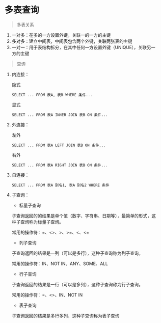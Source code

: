 # 多表查询

> 多表关系

1. 一对多：在多的一方设置外键，关联一的一方的主键
2. 多对多：建立中间表，中间表包含两个外键，关联两张表的主键
3. 一对一：用于表结构拆分，在其中任何一方设置外键（UNIQUE），关联另一方的主键

> 查询

1. 内连接：

   隐式

   ```mysql
   SELECT ... FROM 表A, 表B WHERE 条件...
   ```

   显式

   ```mysql
   SELECT ... FROM 表A INNER JOIN 表B ON 条件...
   ```

2. 外连接：

   左外

   ```mysql
   SELECT ... FROM 表A LEFT JOIN 表B ON 条件...
   ```

   右外

   ```mysql
   SELECT ... FROM 表A RIGHT JOIN 表B ON 条件...
   ```

3. 自连接：

   ```mysql
   SELECT ... FROM 表A 别名1, 表A 别名2 WHERE 条件
   ```

4. 子查询：

   + 标量子查询

   子查询返回的的结果是单个值（数字、字符串、日期等），最简单的形式，这种子查询称为标量子查询。

   常用的操作符：=、<>、>、>=、<、<=

   + 列子查询

   子查询返回的结果是一列（可以是多行），这种子查询称为列子查询。

   常用的操作符：IN、NOT IN、ANY、SOME、ALL

   + 行子查询

   子查询返回的结果是一行（可以是多列），这种子查询称为行子查询。

   常用的操作符：=、<>、IN、NOT IN

   + 表子查询

   子查询返回的结果是多行多列，这种子查询称为表子查询